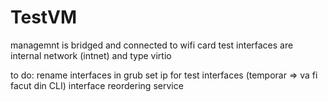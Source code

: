 # TestVM
managemnt is bridged and connected to wifi card
test interfaces are internal network (intnet) and type virtio


to do:
rename interfaces in grub
set ip for test interfaces (temporar => va fi facut din CLI)
interface reordering service

